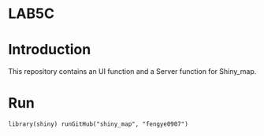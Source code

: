 # LAB5C

# Introduction
This repository contains an UI function and a Server function for Shiny_map.

# Run
``
    library(shiny)
    runGitHub("shiny_map", "fengye0907")
``